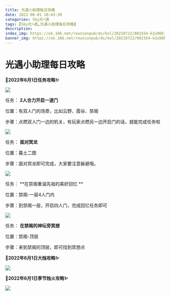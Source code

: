 ```yaml
---
title: 光遇小助理每日攻略
date: 2022-06-01 10:43:30
categories: Sky光•遇
tags: [Sky光•遇,光遇小助理每日攻略]
description: 
index_img: https://ok.166.net/reunionpub/ds/kol/20210722/001554-k2u90bj7ay.png?imageView&thumbnail=600x0&type=jpg
banner_img: https://ok.166.net/reunionpub/ds/kol/20210722/001554-k2u90bj7ay.png?imageView&thumbnail=600x0&type=jpg
---
```

# 光遇小助理每日攻略
**🎉2022年6月1日任务攻略✨**

![](https://ok.166.net/reunionpub/ds/kol/20220601/001024-zhn6ms2y45.png)

任务： **2人合力开启一道门**

位置：有双人门的场景，比如云野、霞谷、禁阁

步骤：点燃双人门一边的机关，有玩家点燃另一边开启门的话，就能完成任务啦

![](https://ok.166.net/reunionpub/ds/kol/20220601/001049-rtah3pdys5.png)

任务： **面对冥龙**

位置：暮土二图

步骤：面对冥龙即可完成，大家要注意躲避哦。

  

![](https://ok.166.net/reunionpub/ds/kol/20220601/001524-6al5cd0mvh.png)

任务： **在禁阁重温先祖的美好回忆  **

位置：禁阁-一层4人门内

步骤：到禁阁一层，开启四人门，完成回忆任务即可

![](https://ok.166.net/reunionpub/ds/kol/20220601/001154-7p6i4njlcw.png)

任务： **在禁阁的神坛旁冥想**

位置：禁阁-顶层

步骤：来到禁阁的顶层，即可找到冥想点

 **🎉2022年6月1日大烛攻略✨**

![](https://ok.166.net/reunionpub/ds/kol/20220601/001357-tsw5ohrku1.png)

  

 **🎉2022年6月1日季节烛火攻略✨**

![](https://ok.166.net/reunionpub/ds/kol/20220601/001345-sgcdt9h7b4.png)

  

